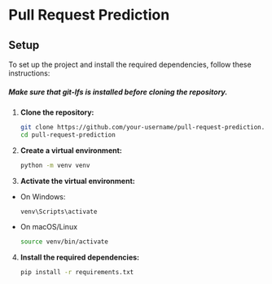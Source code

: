 # Pull Request Prediction

## Setup

To set up the project and install the required dependencies, follow these instructions:

##### Make sure that git-lfs is installed before cloning the repository.

1. **Clone the repository:**

   ```bash
   git clone https://github.com/your-username/pull-request-prediction.git
   cd pull-request-prediction
   ```

2. **Create a virtual environment:**

   ```bash
   python -m venv venv
   ```

3. **Activate the virtual environment:**

- On Windows:
  ```bash
  venv\Scripts\activate
  ```
- On macOS/Linux
  ```bash
  source venv/bin/activate
  ```

4. **Install the required dependencies:**

   ```bash
   pip install -r requirements.txt
   ```
